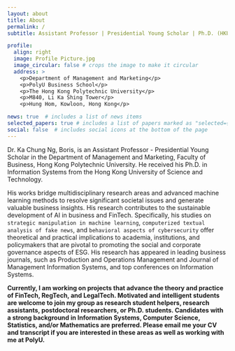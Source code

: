 ```yaml
---
layout: about
title: About
permalink: /
subtitle: Assistant Professor | Presidential Young Scholar | Ph.D. (HKUST)

profile:
  align: right
  image: Profile Picture.jpg
  image_circular: false # crops the image to make it circular
  address: >
    <p>Department of Management and Marketing</p>
    <p>PolyU Business School</p>
    <p>The Hong Kong Polytechnic University</p>
    <p>M840, Li Ka Shing Tower</p>
    <p>Hung Hom, Kowloon, Hong Kong</p>

news: true  # includes a list of news items
selected_papers: true # includes a list of papers marked as "selected={true}"
social: false  # includes social icons at the bottom of the page
---
```


Dr. Ka Chung Ng, Boris, is an Assistant Professor - Presidential Young Scholar in the Department of Management and Marketing, Faculty of Business, Hong Kong Polytechnic University. He received his Ph.D. in Information Systems from the Hong Kong University of Science and Technology.

His works bridge multidisciplinary research areas and advanced machine learning methods to resolve significant societal issues and generate valuable business insights. His research contributes to the sustainable development of AI in business and FinTech. Specifically, his studies on `strategic manipulation in machine learning`, `computerized textual analysis of fake news`, and `behavioral aspects of cybersecurity` offer theoretical and practical implications to academia, institutions, and policymakers that are pivotal to promoting the social and corporate governance aspects of ESG. His research has appeared in leading business journals, such as Production and Operations Management and Journal of Management Information Systems, and top conferences on Information Systems.

<strong>Currently, I am working on projects that advance the theory and practice of FinTech, RegTech, and LegalTech. Motivated and intelligent students are welcome to join my group as research student helpers, research assistants, postdoctoral researchers, or Ph.D. students. Candidates with a strong background in Information Systems, Computer Science, Statistics, and/or Mathematics are preferred. Please email me your CV and transcript if you are interested in these areas as well as working with me at PolyU.</strong>
